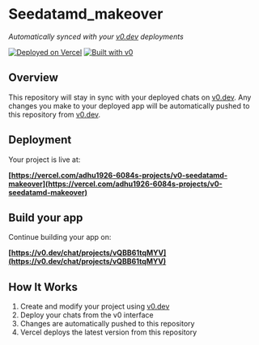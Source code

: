 # Seedatamd_makeover

*Automatically synced with your [v0.dev](https://v0.dev) deployments*

[![Deployed on Vercel](https://img.shields.io/badge/Deployed%20on-Vercel-black?style=for-the-badge&logo=vercel)](https://vercel.com/adhu1926-6084s-projects/v0-seedatamd-makeover)
[![Built with v0](https://img.shields.io/badge/Built%20with-v0.dev-black?style=for-the-badge)](https://v0.dev/chat/projects/vQBB61tqMYV)

## Overview

This repository will stay in sync with your deployed chats on [v0.dev](https://v0.dev).
Any changes you make to your deployed app will be automatically pushed to this repository from [v0.dev](https://v0.dev).

## Deployment

Your project is live at:

**[https://vercel.com/adhu1926-6084s-projects/v0-seedatamd-makeover](https://vercel.com/adhu1926-6084s-projects/v0-seedatamd-makeover)**

## Build your app

Continue building your app on:

**[https://v0.dev/chat/projects/vQBB61tqMYV](https://v0.dev/chat/projects/vQBB61tqMYV)**

## How It Works

1. Create and modify your project using [v0.dev](https://v0.dev)
2. Deploy your chats from the v0 interface
3. Changes are automatically pushed to this repository
4. Vercel deploys the latest version from this repository
